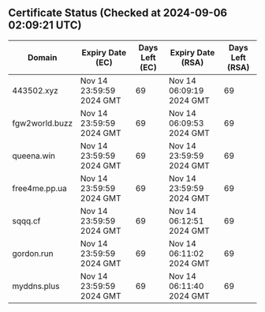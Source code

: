 ## Certificate Status (Checked at 2024-09-06 02:09:21 UTC)
| Domain | Expiry Date (EC) | Days Left (EC) | Expiry Date (RSA) | Days Left (RSA) |
|--------|-------------------|----------------|--------------------|--------------------|
| 443502.xyz | Nov 14 23:59:59 2024 GMT | 69 | Nov 14 06:09:19 2024 GMT | 69 |
| fgw2world.buzz | Nov 14 23:59:59 2024 GMT | 69 | Nov 14 06:09:53 2024 GMT | 69 |
| queena.win | Nov 14 23:59:59 2024 GMT | 69 | Nov 14 23:59:59 2024 GMT | 69 |
| free4me.pp.ua | Nov 14 23:59:59 2024 GMT | 69 | Nov 14 23:59:59 2024 GMT | 69 |
| sqqq.cf | Nov 14 23:59:59 2024 GMT | 69 | Nov 14 06:12:51 2024 GMT | 69 |
| gordon.run | Nov 14 23:59:59 2024 GMT | 69 | Nov 14 06:11:02 2024 GMT | 69 |
| myddns.plus | Nov 14 23:59:59 2024 GMT | 69 | Nov 14 06:11:40 2024 GMT | 69 |
